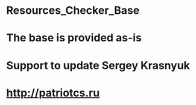# Resources_Checker_Base
# The base is provided as-is
# Support to update Sergey Krasnyuk
# http://patriotcs.ru
